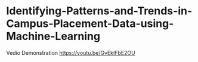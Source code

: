 # Identifying-Patterns-and-Trends-in-Campus-Placement-Data-using-Machine-Learning
Vedio Demonstration https://youtu.be/GvEkIFbE2OU
